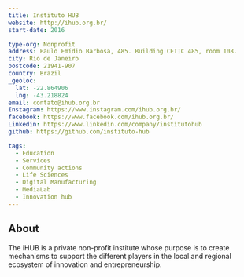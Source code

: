 ```yaml
---
title: Instituto HUB
website: http://ihub.org.br/
start-date: 2016

type-org: Nonprofit
address: Paulo Emídio Barbosa, 485. Building CETIC 485, room 108.
city: Rio de Janeiro
postcode: 21941-907
country: Brazil
_geoloc:
  lat: -22.864906
  lng: -43.218824
email: contato@ihub.org.br
Instagram: https://www.instagram.com/ihub.org.br/
facebook: https://www.facebook.com/ihub.org.br/
Linkedin: https://www.linkedin.com/company/institutohub
github: https://github.com/instituto-hub

tags:
  - Education
  - Services
  - Community actions
  - Life Sciences
  - Digital Manufacturing
  - MediaLab
  - Innovation hub
---
```


## About

The iHUB is a private non-profit institute whose purpose is to create mechanisms to support the different players in the local and regional ecosystem of innovation and entrepreneurship.
